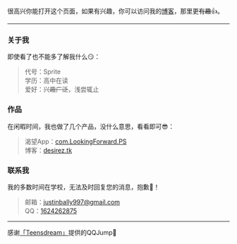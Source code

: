 很高兴你能打开这个页面，如果有兴趣，你可以访问我的[博客](https://desirez.tk)，那里更~~有趣~~👍。   

***  

### 关于我
即使看了也不能多了解我什么😏：  

> 代号：Sprite          
> 学历：高中在读           
> 爱好：~~兴趣广泛~~，浅尝辄止   

### 作品  
在闲暇时间，我也做了几个产品，没什么意思，看看即可😎：  

> 渴望App：[com.LookingForward.PS](https://www.coolapk.com/apk/229764)  
> 博客：[desirez.tk](https://desirez.tk)   

### 联系我
我的多数时间在学校，无法及时回复您的消息，抱歉🤣！

> 邮箱：justinbally997@gmail.com   
> QQ：[1624262875](https://www.teensdream.club/jump.html?1624262875)       

***

感谢[「Teensdream」](https://www.teensdream.club)提供的QQJump🙏    

